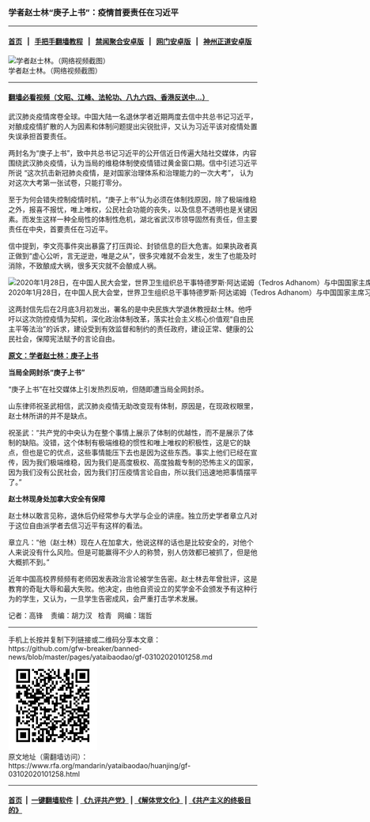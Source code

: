 ### 学者赵士林“庚子上书”：疫情首要责任在习近平
------------------------

#### [首页](https://github.com/gfw-breaker/banned-news/blob/master/README.md) &nbsp;&nbsp;|&nbsp;&nbsp; [手把手翻墙教程](https://github.com/gfw-breaker/guides/wiki) &nbsp;&nbsp;|&nbsp;&nbsp; [禁闻聚合安卓版](https://github.com/gfw-breaker/bn-android) &nbsp;&nbsp;|&nbsp;&nbsp; [网门安卓版](https://github.com/oGate2/oGate) &nbsp;&nbsp;|&nbsp;&nbsp; [神州正道安卓版](https://github.com/SzzdOgate/update) 



<div id="headerimg">
 <img alt="学者赵士林。（网络视频截图）" src="https://www.rfa.org/mandarin/yataibaodao/huanjing/gf-03102020101258.html/zsl.jpg/@@images/971f6223-898d-4ab7-bec5-fe1e6b24de99.jpeg" title="学者赵士林。（网络视频截图）"/>
 <div id="headerimgcontents">
  <div id="headerimgcaption">
   <span>
    学者赵士林。（网络视频截图）
   </span>
   <!-- zoomattribute -->
  </div>
  <!-- headerimgcaption -->
 </div>
 <!-- headerimagecontents -->
</div>

<hr/>


#### [翻墙必看视频（文昭、江峰、法轮功、八九六四、香港反送中...）](https://github.com/gfw-breaker/banned-news/blob/master/pages/link3.md)

<div id="storytext">
 <div>
  <div class="slot_header">
  </div>
 </div>
 <p>
  武汉肺炎疫情席卷全球。中国大陆一名退休学者近期两度去信中共总书记习近平，对酿成疫情扩散的人为因素和体制问题提出尖锐批评，又认为习近平该对疫情处置失误承担首要责任。
 </p>
 <p>
  两封名为“庚子上书”，致中共总书记习近平的公开信近日传遍大陆社交媒体，内容围绕武汉肺炎疫情，认为当局的维稳体制使疫情错过黄金窗口期。信中引述习近平所说 “这次抗击新冠肺炎疫情，是对国家治理体系和治理能力的一次大考”， 认为对这次大考第一张试卷，只能打零分。
 </p>
 <p>
 </p>
 <p>
 </p>
 <p>
  至于为何会错失控制疫情时机，“庚子上书”认为必须在体制找原因，除了极端维稳之外，报喜不报忧，唯上唯权，公民社会功能的丧失，以及信息不透明也是关键因素。而发生这样一种全局性的体制性危机，湖北省武汉市领导固然有责任，但主要责任在中央，首要责任在习近平。
 </p>
 <p>
  信中提到，李文亮事件突出暴露了打压舆论、封锁信息的巨大危害。如果执政者真正做到“虚心公听，言无逆逊，唯是之从”，很多灾难就不会发生，发生了也能及时消除，不致酿成大祸，很多天灾就不会酿成人祸。
 </p>
 <p>
 </p>
 <p>
  <div class="image-inline captioned" style="width:1500px;">
   <div style="width:1500px;">
    <img alt="2020年1月28日，在中国人民大会堂，世界卫生组织总干事特德罗斯·阿达诺姆（Tedros Adhanom）与中国国家主席习近平握手。（路透社）" src="https://www.rfa.org/mandarin/yataibaodao/huanjing/gf-03102020101258.html/2020-01-28T110126Z_2121899233_RC2ZOE93FJO9_RTRMADP_3_CHINA-HEALTH.JPG" title="
2020年1月28日，在中国人民大会堂，世界卫生组织总干事特德罗斯·阿达诺姆（Tedros Adhanom）与中国国家主席习近平握手。（路透社）"/>
   </div>
   <div class="image-caption">
    <span style="width:1500px;">
     2020年1月28日，在中国人民大会堂，世界卫生组织总干事特德罗斯·阿达诺姆（Tedros Adhanom）与中国国家主席习近平握手。（路透社）
    </span>
    <span class="copyright">
    </span>
   </div>
  </div>
 </p>
 <p>
  这两封信先后在2月底3月初发出，署名的是中央民族大学退休教授赵士林。他呼吁以这次防控疫情为契机，深化政治体制改革，落实社会主义核心价值观“自由民主平等法治”的诉求，建设受到有效监督和制约的责任政府，建设正常、健康的公民社会，保障宪法赋予的言论自由。
 </p>
 <p>
 </p>
 <p>
  <b>
   <a class="external-link" href="http://chinadigitaltimes.net/chinese/2020/03/赵士林：庚子上书/">
    原文：学者赵士林：庚子上书
   </a>
  </b>
 </p>
 <p>
 </p>
 <p>
  <b>
   当局全网封杀“庚子上书”
  </b>
  <b>
  </b>
 </p>
 <p>
  “庚子上书”在社交媒体上引发热烈反响，但随即遭当局全网封杀。
 </p>
 <p>
  山东律师祝圣武相信，武汉肺炎疫情无助改变现有体制，原因是，在现政权眼里，赵士林所讲的并不是缺点。
 </p>
 <p>
  祝圣武：“共产党的中央认为在整个事情上展示了体制的优越性，而不是展示了体制的缺陷。没错，这个体制有极端维稳的惯性和唯上唯权的积极性，这是它的缺点，但也是它的优点，这些事情能压下去也是因为这些东西。事实上他们已经在宣传，因为我们极端维稳，因为我们是高度极权、高度独裁专制的恐怖主义的国家，因为我们没有公民社会，因为我们打压疫情言论自由，所以我们迅速地把事情摆平了。”
 </p>
 <p>
  <b>
   赵士林现身处加拿大安全有保障
  </b>
 </p>
 <p>
  赵士林以敢言见称，退休后仍经常参与大学与企业的讲座。独立历史学者章立凡对于这位自由派学者去信习近平有这样的看法。
 </p>
 <p>
  章立凡：“他（赵士林）现在人在加拿大，他说这样的话也是比较安全的，对他个人来说没有什么风险。但是可能赢得不少人的称赞，别人仿效都已被抓了，但是他大概抓不到。”
 </p>
 <p>
  近年中国高校界频频有老师因发表政治言论被学生告密。赵士林去年曾批评，这是教育的奇耻大辱和最大失败。他决定，由他自资设立的奖学金不会颁发予有这种行为的学生，又认为，一旦学生告密成风，会严重打击学术发展。
 </p>
 <p>
 </p>
 <p>
  记者：高锋    责编：胡力汉   梒青   网编：瑞哲
 </p>
</div>

<hr/>
手机上长按并复制下列链接或二维码分享本文章：<br/>
https://github.com/gfw-breaker/banned-news/blob/master/pages/yataibaodao/gf-03102020101258.md <br/>
<a href='https://github.com/gfw-breaker/banned-news/blob/master/pages/yataibaodao/gf-03102020101258.md'><img src='https://github.com/gfw-breaker/banned-news/blob/master/pages/yataibaodao/gf-03102020101258.md.png'/></a> <br/>
原文地址（需翻墙访问）：https://www.rfa.org/mandarin/yataibaodao/huanjing/gf-03102020101258.html


------------------------
#### [首页](https://github.com/gfw-breaker/banned-news/blob/master/README.md) &nbsp;|&nbsp; [一键翻墙软件](https://github.com/gfw-breaker/nogfw/blob/master/README.md) &nbsp;| [《九评共产党》](https://github.com/gfw-breaker/9ping.md/blob/master/README.md#九评之一评共产党是什么) | [《解体党文化》](https://github.com/gfw-breaker/jtdwh.md/blob/master/README.md) | [《共产主义的终极目的》](https://github.com/gfw-breaker/gczydzjmd.md/blob/master/README.md)


<img src='http://gfw-breaker.win/banned-news/pages/yataibaodao/gf-03102020101258.md' width='0px' height='0px'/>